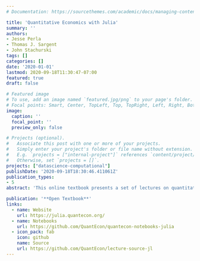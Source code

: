 ```yaml
---
# Documentation: https://sourcethemes.com/academic/docs/managing-content/

title: 'Quantitative Economics with Julia'
summary: ''
authors:
- Jesse Perla
- Thomas J. Sargent
- John Stachurski
tags: []
categories: []
date: '2020-01-01'
lastmod: 2020-09-18T11:30:47-07:00
featured: true
draft: false

# Featured image
# To use, add an image named `featured.jpg/png` to your page's folder.
# Focal points: Smart, Center, TopLeft, Top, TopRight, Left, Right, BottomLeft, Bottom, BottomRight.
image:
  caption: ''
  focal_point: ''
  preview_only: false

# Projects (optional).
#   Associate this post with one or more of your projects.
#   Simply enter your project's folder or file name without extension.
#   E.g. `projects = ["internal-project"]` references `content/project/deep-learning/index.md`.
#   Otherwise, set `projects = []`.
projects: ["datascience-computational"]
publishDate: '2020-09-18T18:30:46.411061Z'
publication_types:
- 5
abstract: 'This online textbook presents a set of lectures on quantitative economic modeling. The language instruction is Julia.'

publication: '**Open Textbook**'
links:
  - name: Website
    url: https://julia.quantecon.org/
  - name: Notebooks
    url: https://github.com/QuantEcon/quantecon-notebooks-julia
  - icon_pack: fab
    icon: github
    name: Source
    url: https://github.com/QuantEcon/lecture-source-jl
---
```

